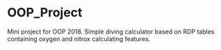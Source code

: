 # OOP_Project
Mini project for OOP 2018. Simple diving calculator based on RDP tables containing oxygen and nitrox calculating features.
